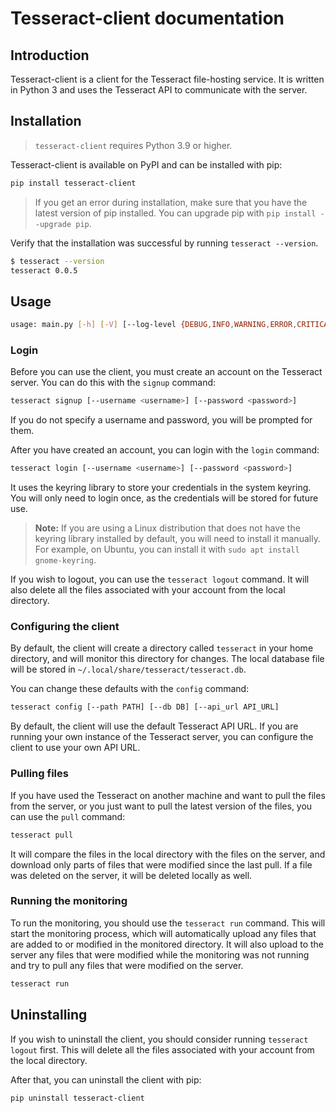 # Tesseract-client documentation

## Introduction

Tesseract-client is a client for the Tesseract file-hosting service. It is written in Python 3 and uses the Tesseract API to communicate with the server.

## Installation

> `tesseract-client` requires Python 3.9 or higher.

Tesseract-client is available on PyPI and can be installed with pip:

```bash
pip install tesseract-client
```

> If you get an error during installation, make sure that you have the latest version of pip installed. You can upgrade pip with `pip install --upgrade pip`.

Verify that the installation was successful by running `tesseract --version`.

```bash
$ tesseract --version
tesseract 0.0.5
```

## Usage

```bash
usage: main.py [-h] [-V] [--log-level {DEBUG,INFO,WARNING,ERROR,CRITICAL}] {signup,login,logout,run,config,pull} ...
```

### Login

Before you can use the client, you must create an account on the Tesseract server. You can do this with the `signup` command:

```bash
tesseract signup [--username <username>] [--password <password>]
```

If you do not specify a username and password, you will be prompted for them.

After you have created an account, you can login with the `login` command:

```bash
tesseract login [--username <username>] [--password <password>]
```

It uses the keyring library to store your credentials in the system keyring. You will only need to login once, as the credentials will be stored for future use.

> **Note:** If you are using a Linux distribution that does not have the keyring library installed by default, you will need to install it manually. For example, on Ubuntu, you can install it with `sudo apt install gnome-keyring`.

If you wish to logout, you can use the `tesseract logout` command. It will also delete all the files associated with your account from the local directory.


### Configuring the client

By default, the client will create a directory called `tesseract` in your home directory, and will monitor this directory for changes. The local database file will be stored in `~/.local/share/tesseract/tesseract.db`.

You can change these defaults with the `config` command:

```bash
tesseract config [--path PATH] [--db DB] [--api_url API_URL]
```

By default, the client will use the default Tesseract API URL. If you are running your own instance of the Tesseract server, you can configure the client to use your own API URL.


### Pulling files

If you have used the Tesseract on another machine and want to pull the files from the server, or you just want to pull the latest version of the files, you can use the `pull` command:

```bash
tesseract pull
```

It will compare the files in the local directory with the files on the server, and download only parts of files that were modified since the last pull. If a file was deleted on the server, it will be deleted locally as well.


### Running the monitoring

To run the monitoring, you should use the `tesseract run` command. This will start the monitoring process, which will automatically upload any files that are added to or modified in the monitored directory. It will also upload to the server any files that were modified while the monitoring was not running and try to pull any files that were modified on the server.

```bash
tesseract run
```

## Uninstalling

If you wish to uninstall the client, you should consider running `tesseract logout` first. This will delete all the files associated with your account from the local directory.

After that, you can uninstall the client with pip:

```bash
pip uninstall tesseract-client
```
